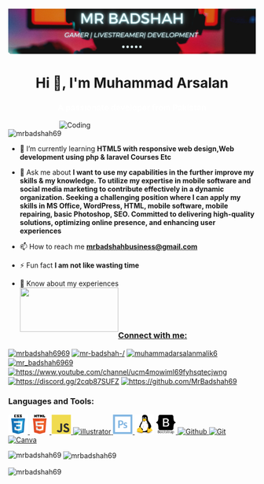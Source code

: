 ![Logo](https://github.com/MrBadshah69/pic/blob/main/jpg_20230428_020850_0000.jpg)
<h1 align="center">Hi 👋, I'm Muhammad Arsalan</h1>
<h3 style="color: #fff;" align="center">A passionate developer from Pakistan</h3>

<img align="right" alt="Coding" width="400" src="https://media.tenor.com/NOYF3f82b_gAAAAC/programmer.gif">

<p align="left"> <img src="https://komarev.com/ghpvc/?username=mrbadshah69&label=Profile%20views&color=0e75b6&style=flat" alt="mrbadshah69" /> </p>

- 🌱 I’m currently learning **HTML5 with responsive web design,Web development using php & laravel Courses Etc**

- 💬 Ask me about **I want to use my capabilities in the further improve my skills & my knowledge. To utilize my expertise in mobile software and social media marketing to contribute effectively in a dynamic organization. Seeking a challenging position where I can apply my skills in MS Office, WordPress, HTML, mobile software, mobile repairing, basic Photoshop, SEO. Committed to delivering high-quality solutions, optimizing online presence, and enhancing user experiences**

- 📫 How to reach me **mrbadshahbusiness@gmail.com**
 - ⚡ Fun fact **I am not like wasting time**
- 📄 Know about my experiences
  <br>
  <a href="https://mrbadshah69.github.io/Muhammad-Arsalan.github.io/">
  <img width="200" height="90" align="left" src="https://media1.giphy.com/media/fgdgMLDSlpl1wKcuGb/giphy.gif">
<br>
<br>
<br>
<h3 align="left">Connect with me:</h3>
<p align="left">
<a href="https://twitter.com/mrbadshah6969" target="blank"><img align="center" src="https://raw.githubusercontent.com/rahuldkjain/github-profile-readme-generator/master/src/images/icons/Social/twitter.svg" alt="mrbadshah6969" height="30" width="40" /></a>
<a href="https://linkedin.com/in/mr-badshah-/" target="blank"><img align="center" src="https://raw.githubusercontent.com/rahuldkjain/github-profile-readme-generator/master/src/images/icons/Social/linked-in-alt.svg" alt="mr-badshah-/" height="30" width="40" /></a>
<a href="https://fb.com/muhammadarsalanmalik6" target="blank"><img align="center" src="https://raw.githubusercontent.com/rahuldkjain/github-profile-readme-generator/master/src/images/icons/Social/facebook.svg" alt="muhammadarsalanmalik6" height="30" width="40" /></a>
<a href="https://instagram.com/mr_badshah6969" target="blank"><img align="center" src="https://raw.githubusercontent.com/rahuldkjain/github-profile-readme-generator/master/src/images/icons/Social/instagram.svg" alt="mr_badshah6969" height="30" width="40" /></a>
<a href="https://www.youtube.com/channel/UCM4mOWiml69FyHsQTeCjWNg" target="blank"><img align="center" src="https://raw.githubusercontent.com/rahuldkjain/github-profile-readme-generator/master/src/images/icons/Social/youtube.svg" alt="https://www.youtube.com/channel/ucm4mowiml69fyhsqtecjwng" height="30" width="40" /></a>
<a href="https://discord.gg/https://discord.gg/2cqb87SUFZ" target="blank"><img align="center" src="https://raw.githubusercontent.com/rahuldkjain/github-profile-readme-generator/master/src/images/icons/Social/discord.svg" alt="https://discord.gg/2cqb87SUFZ" height="30" width="40" /></a>
<a href="https://github.com/MrBadshah69" target="blank"><img align="center" src="https://cdn.jsdelivr.net/gh/devicons/devicon/icons/github/github-original.svg" alt="https://github.com/MrBadshah69" height="30" width="40" /></a>
</p>

<h3 align="left">Languages and Tools:</h3>
<p align="left"> <a href="https://www.w3schools.com/css/" target="_blank" rel="noreferrer"> <img src="https://raw.githubusercontent.com/devicons/devicon/master/icons/css3/css3-original-wordmark.svg" alt="css3" width="40" height="40"/> </a> <a href="https://www.w3.org/html/" target="_blank" rel="noreferrer"> <img src="https://raw.githubusercontent.com/devicons/devicon/master/icons/html5/html5-original-wordmark.svg" alt="html5" width="40" height="40"/> </a>
 <a href="https://developer.mozilla.org/en-US/docs/Web/JavaScript" target="_blank" rel="noreferrer"> <img src="https://raw.githubusercontent.com/devicons/devicon/master/icons/javascript/javascript-original.svg" alt="Javascript" width="40" height="40"/> </a><a href="https://www.adobe.com/in/products/illustrator.html" target="_blank" rel="noreferrer"> <img src="https://www.vectorlogo.zone/logos/adobe_illustrator/adobe_illustrator-icon.svg" alt="illustrator" width="40" height="40"/> </a> <a href="https://www.linux.org/" target="_blank" rel="noreferrer"> <a href="https://www.photoshop.com/en" target="_blank" rel="noreferrer"> <img src="https://raw.githubusercontent.com/devicons/devicon/master/icons/photoshop/photoshop-line.svg" alt="photoshop" width="40" height="40"/> </a>
  <img src="https://raw.githubusercontent.com/devicons/devicon/master/icons/linux/linux-original.svg" alt="linux" width="40" height="40"/> </a><a href="https://getbootstrap.com" target="_blank" rel="noreferrer"> <img src="https://raw.githubusercontent.com/devicons/devicon/master/icons/bootstrap/bootstrap-plain-wordmark.svg" alt="Bootstrap" width="40" height="40"/> </a> <a href="https://cdn.jsdelivr.net/gh/devicons/devicon/icons/github/github-original.svg" target="_blank" rel="noreferrer"> <img src="https://cdn.jsdelivr.net/gh/devicons/devicon/icons/github/github-original.svg" alt="Github" width="40" height="40"/> </a> <a href="https://cdn.jsdelivr.net/gh/devicons/devicon/icons/git/git-original.svg" target="_blank" rel="noreferrer"> <img src="https://cdn.jsdelivr.net/gh/devicons/devicon/icons/git/git-original.svg" alt="Git" width="40" height="40"/> </a> <a href="https://cdn.jsdelivr.net/gh/devicons/devicon/icons/canva/canva-original.svg" target="_blank" rel="noreferrer"> <img src="https://cdn.jsdelivr.net/gh/devicons/devicon/icons/canva/canva-original.svg" alt="Canva" width="40" height="40"/> </a>
</p>

<p><img align="left" src="https://github-readme-stats.vercel.app/api/top-langs?username=mrbadshah69&show_icons=true&locale=en&layout=compact" alt="mrbadshah69" /></p>

<p>&nbsp;<img align="center" src="https://github-readme-stats.vercel.app/api?username=mrbadshah69&show_icons=true&locale=en" alt="mrbadshah69" /></p>

<p><img align="center" src="https://github-readme-streak-stats.herokuapp.com/?user=mrbadshah69&" alt="mrbadshah69" /></p>

